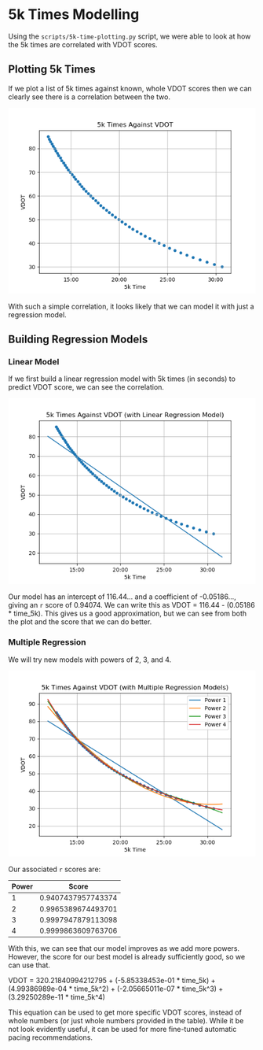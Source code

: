 # 5k Times Modelling

Using the `scripts/5k-time-plotting.py` script, we were able to look at how the 5k times are correlated with VDOT scores.

## Plotting 5k Times

If we plot a list of 5k times against known, whole VDOT scores then we can clearly see there is a correlation between the two.

![Correlation plot](/generated-notes/5k-models/regular-plot.png)

With such a simple correlation, it looks likely that we can model it with just a regression model.

## Building Regression Models

### Linear Model

If we first build a linear regression model with 5k times (in seconds) to predict VDOT score, we can see the correlation.

![Linear plot](/generated-notes/5k-models/linear-plot.png)

Our model has an intercept of 116.44... and a coefficient of -0.05186..., giving an `r` score of 0.94074. We can write this as VDOT = 116.44 - (0.05186 * time_5k). This gives us a good approximation, but we can see from both the plot and the score that we can do better.

### Multiple Regression

We will try new models with powers of 2, 3, and 4.

![Multiple plot](/generated-notes/5k-models/multi-plot.png)

Our associated `r` scores are:

| Power  | Score |
| ------------- | ------------- |
| 1  | 0.9407437957743374  |
| 2  | 0.9965389674493701  |
| 3  | 0.9997947879113098  |
| 4  | 0.9999863609763706  |

With this, we can see that our model improves as we add more powers. However, the score for our best model is already sufficiently good, so we can use that.

VDOT = 320.21840994212795 + (-5.85338453e-01 * time_5k) + (4.99386989e-04 * time_5k^2) + (-2.05665011e-07 * time_5k^3) + (3.29250289e-11 * time_5k^4)

This equation can be used to get more specific VDOT scores, instead of whole numbers (or just whole numbers provided in the table). While it be not look evidently useful, it can be used for more fine-tuned automatic pacing recommendations.
